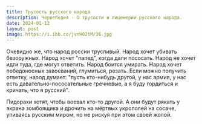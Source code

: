 ```yaml
---
title: Трусость русского народа
description: Червепедия - О трусости и лицемерии русского народа.
date: 2024-01-12
layout: post
image: https://i.ibb.co/jvnH02tM/36.jpg
---
```


<p>Очевидно же, что народ россии трусливый. Народ хочет убивать безоружных. Народ хочет "папед", когда дали пососать. Народ не хочет идти туда, где могут ответить. Народ боится умирать. Народ хочет победоносных завоеваний, глумиться, резать. Если можно получить ответку, народ думает: "пусть кто-нибудь другой, у нас армия, у нас есть давательно-пососательные гречневые, а я буду гордиться и кричать, что я русский".</p>

<p>Пидорахи хотят, чтобы воевал кто-то другой. А они будут рякать у экрана зомбоящика и дрочить на мёртвых укрололей на сосаче, упиваясь русским миром, но не рискуя при этом своей жопой.</p>